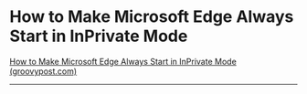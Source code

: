 
# How to Make Microsoft Edge Always Start in InPrivate Mode

[How to Make Microsoft Edge Always Start in InPrivate Mode (groovypost.com)](https://www.groovypost.com/howto/make-microsoft-edge-always-start-in-inprivate-mode/)

---
